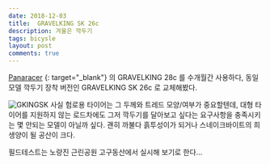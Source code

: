 ```yaml
---
date: 2018-12-03
title:  GRAVELKING SK 26c
description: 겨울은 깍두기
tags: bicysle
layout: post
comments: true
---
```

[Panaracer](https://www.panaracer.com) {: target="_blank"} 의 GRAVELKING 28c 를 수개월간 사용하다, 동일 모델 깍두기 장착 버전인 GRAVELKING SK 26c 로 교체해봤다.

![GKINGSK](https://lh3.googleusercontent.com/o4vEB8vmTy0ZeBJeU0YJWkEnxhcy445Pih-IgSoOsZCxisQE98x1-NaWCDqZ4mij7wgeqqqYus3FXjBSlz2q5c9q1Abe4hRs6atGR8G8xYYmy1MZebvMrGuFDJjDQjCcaOWeZ_UuAg=w2400)
사실 험로용 타이어는 그 두께와 트레드 모양/여부가 중요할텐데, 대형 타이어를 지원하지 않는 로드차에도 그저 깍두기를 달아보고 싶다는 요구사항을 충족시키는 몇 안되는 모델이 아닐까 싶다.
괜히 까불다 흙투성이가 되거나 스네이크바이트의 희생양이 될 공산이 크다.

필드테스트는 노량진 근린공원 고구동산에서 실시해 보기로 한다...  
